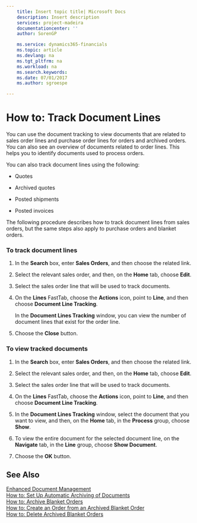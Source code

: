 ```yaml
---
    title: Insert topic title| Microsoft Docs
    description: Insert description
    services: project-madeira
    documentationcenter: ''
    author: SorenGP

    ms.service: dynamics365-financials
    ms.topic: article
    ms.devlang: na
    ms.tgt_pltfrm: na
    ms.workload: na
    ms.search.keywords:
    ms.date: 07/01/2017
    ms.author: sgroespe

---
```

# How to: Track Document Lines
You can use the document tracking to view documents that are related to sales order lines and purchase order lines for orders and archived orders. You can also see an overview of documents related to order lines. This helps you to identify documents used to process orders.  
  
 You can also track document lines using the following:  
  
-   Quotes  
  
-   Archived quotes  
  
-   Posted shipments  
  
-   Posted invoices  
  
 The following procedure describes how to track document lines from sales orders, but the same steps also apply to purchase orders and blanket orders.  
  
### To track document lines  
  
1.  In the **Search** box, enter **Sales Orders**, and then choose the related link.  
  
2.  Select the relevant sales order, and then, on the **Home** tab, choose **Edit**.  
  
3.  Select the sales order line that will be used to track documents.  
  
4.  On the **Lines** FastTab, choose the **Actions** icon, point to **Line**, and then choose **Document Line Tracking**.  
  
     In the **Document Lines Tracking** window, you can view the number of document lines that exist for the order line.  
  
5.  Choose the **Close** button.  
  
### To view tracked documents  
  
1.  In the **Search** box, enter **Sales Orders**, and then choose the related link.  
  
2.  Select the relevant sales order, and then, on the **Home** tab, choose **Edit**.  
  
3.  Select the sales order line that will be used to track documents.  
  
4.  On the **Lines** FastTab, choose the **Actions** icon, point to **Line**, and then choose **Document Line Tracking**.  
  
5.  In the **Document Lines Tracking** window, select the document that you want to view, and then, on the **Home** tab, in the **Process** group, choose **Show**.  
  
6.  To view the entire document for the selected document line, on the **Navigate** tab, in the **Line** group, choose **Show Document**.  
  
7.  Choose the **OK** button.  
  
## See Also  
 [Enhanced Document Management](../enhanced-document-management.md)   
 [How to: Set Up Automatic Archiving of Documents](../how-to-set-up-automatic-archiving-of-documents.md)   
 [How to: Archive Blanket Orders](../how-to-archive-blanket-orders.md)   
 [How to: Create an Order from an Archived Blanket Order](../how-to-create-an-order-from-an-archived-blanket-order.md)   
 [How to: Delete Archived Blanket Orders](../how-to-delete-archived-blanket-orders.md)